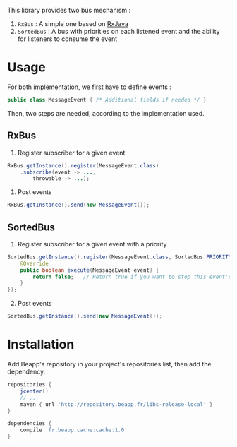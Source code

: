 This library provides two bus mechanism :

1. `RxBus` : A simple one based on [RxJava](https://github.com/ReactiveX/RxJava)
2. `SortedBus` : A bus with priorities on each listened event and the ability for listeners to consume the event 

# Usage

For both implementation, we first have to define events :

```java
public class MessageEvent { /* Additional fields if needed */ }
```

Then, two steps are needed, according to the implementation used.

## RxBus

1. Register subscriber for a given event

```java
RxBus.getInstance().register(MessageEvent.class)
    .subscribe(event -> ...,
        throwable -> ...);
```

1. Post events

```java
RxBus.getInstance().send(new MessageEvent());
```

## SortedBus

1. Register subscriber for a given event with a priority

```java
SortedBus.getInstance().register(MessageEvent.class, SortedBus.PRIORITY_MEDIUM, new Executor<MessageEvent>() {
    @Override
    public boolean execute(MessageEvent event) {
        return false;   // Return true if you want to stop this event's propagation to other subscribers. False otherwise
    }
});
```

2. Post events

```java
SortedBus.getInstance().send(new MessageEvent());
```

# Installation

Add Beapp's repository in your project's repositories list, then add the dependency.

```groovy
repositories {
    jcenter()
    // ...
    maven { url 'http://repository.beapp.fr/libs-release-local' }
}

dependencies {
    compile 'fr.beapp.cache:cache:1.0'
}
```